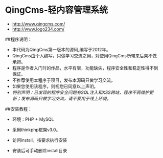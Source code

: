 
QingCms-轻内容管理系统
==========

- http://www.qingcms.com/
- http://www.logo234.com/  
  

##程序说明：

- 本代码为QingCms第一版本的源码,编写于2012年。
- QingCms由个人编写，只做学习交流之用，对使用QingCms所带来后果不做承担。
- 程序是作者入门时的作品，水平有限，功能缺失，程序安全性和稳定性得不到保证。
- 不推荐使用本程序于项目，发布本源码只做学习交流。
- 如果您使用该程序，则视您已同意以上声明。
- *特别声明：已发现的程序安全问题有SQL注入和XSS跨站，程序不再维护更新；发布源码只做学习交流，请不要用于线上环境。*

##安装教程：

- 环境：PHP + MySQL
- 采用thinkphp框架v3.0。

- 访问install，按要求执行安装
- 安装后可手动删除install目录

 